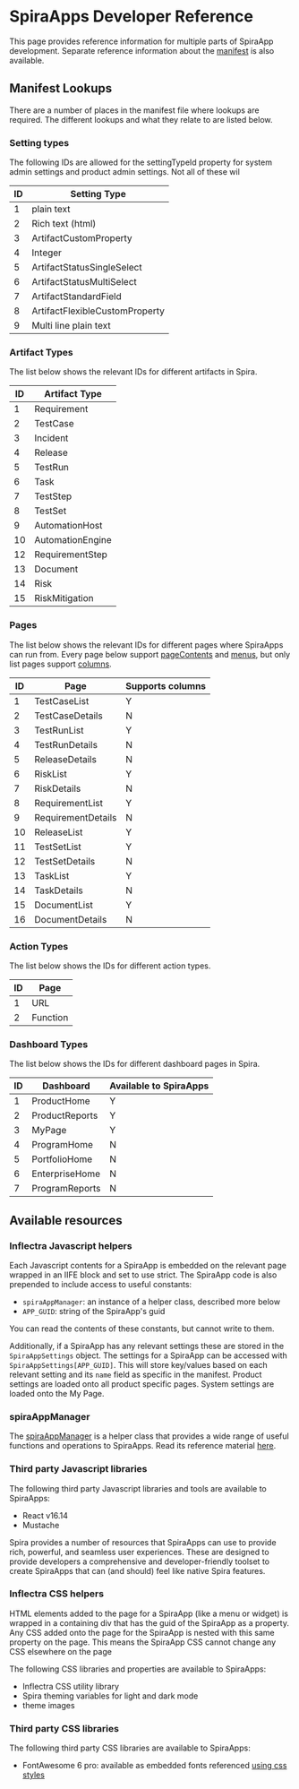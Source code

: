 # SpiraApps Developer Reference
This page provides reference information for multiple parts of SpiraApp development. Separate reference information about the [manifest](./SpiraApps-Manifest.md) is also available.

## Manifest Lookups
There are a number of places in the manifest file where lookups are required. The different lookups and what they relate to are listed below.

### Setting types
The following IDs are allowed for the settingTypeId property for system admin settings and product admin settings. Not all of these wil 

| ID  | Setting Type                   |
| --- | ------------------------------ |
| 1   | plain text                     |
| 2   | Rich text (html)               |
| 3   | ArtifactCustomProperty         |
| 4   | Integer                        |
| 5   | ArtifactStatusSingleSelect     |
| 6   | ArtifactStatusMultiSelect      |
| 7   | ArtifactStandardField          |
| 8   | ArtifactFlexibleCustomProperty |
| 9   | Multi line plain text          |

### Artifact Types
The list below shows the relevant IDs for different artifacts in Spira.

| ID  | Artifact Type    |
| --- | ---------------- |
| 1   | Requirement      |
| 2   | TestCase         |
| 3   | Incident         |
| 4   | Release          |
| 5   | TestRun          |
| 6   | Task             |
| 7   | TestStep         |
| 8   | TestSet          |
| 9   | AutomationHost   |
| 10  | AutomationEngine |
| 12  | RequirementStep  |
| 13  | Document         |
| 14  | Risk             |
| 15  | RiskMitigation   |

### Pages
The list below shows the relevant IDs for different pages where SpiraApps can run from. Every page below support [pageContents](./SpiraApps-Manifest.md/#page-contents) and [menus](./SpiraApps-Manifest.md/#menus), but only list pages support [columns](./SpiraApps-Manifest.md/#page-columns).

| ID  | Page               | Supports columns |
| --- | ------------------ | ---------------- |
| 1   | TestCaseList       | Y                |
| 2   | TestCaseDetails    | N                |
| 3   | TestRunList        | Y                |
| 4   | TestRunDetails     | N                |
| 5   | ReleaseDetails     | N                |
| 6   | RiskList           | Y                |
| 7   | RiskDetails        | N                |
| 8   | RequirementList    | Y                |
| 9   | RequirementDetails | N                |
| 10  | ReleaseList        | Y                |
| 11  | TestSetList        | Y                |
| 12  | TestSetDetails     | N                |
| 13  | TaskList           | Y                |
| 14  | TaskDetails        | N                |
| 15  | DocumentList       | Y                |
| 16  | DocumentDetails    | N                |

### Action Types
The list below shows the IDs for different action types.

| ID  | Page     |
| --- | -------- |
| 1   | URL      |
| 2   | Function |

### Dashboard Types
The list below shows the IDs for different dashboard pages in Spira.

| ID  | Dashboard      | Available to SpiraApps |
| --- | -------------- | ---------------------- |
| 1   | ProductHome    | Y                      |
| 2   | ProductReports | Y                      |
| 3   | MyPage         | Y                      |
| 4   | ProgramHome    | N                      |
| 5   | PortfolioHome  | N                      |
| 6   | EnterpriseHome | N                      |
| 7   | ProgramReports | N                      |


## Available resources
### Inflectra Javascript helpers
Each Javascript contents for a SpiraApp is embedded on the relevant page wrapped in an IIFE block and set to use strict. The SpiraApp code is also prepended to include access to useful constants:

- `spiraAppManager`: an instance of a helper class, described more below
- `APP_GUID`: string of the SpiraApp's guid

You can read the contents of these constants, but cannot write to them.

Additionally, if a SpiraApp has any relevant settings these are stored in the `SpiraAppSettings` object. The settings for a SpiraApp can be accessed with `SpiraAppSettings[APP_GUID]`. This will store key/values based on each relevant setting and its `name` field as specific in the manifest. Product settings are loaded onto all product specific pages. System settings are loaded onto the My Page.

### spiraAppManager
The [spiraAppManager](./SpiraApps-Manager.md) is a helper class that provides a wide range of useful functions and operations to SpiraApps. Read its reference material [here](./SpiraApps-Manager.md).

### Third party Javascript libraries
The following third party Javascript libraries and tools are available to SpiraApps:

- React v16.14
- Mustache

Spira provides a number of resources that SpiraApps can use to provide rich, powerful, and seamless user experiences. These are designed to provide developers a comprehensive and developer-friendly toolset to create SpiraApps that can (and should) feel like native Spira features.

### Inflectra CSS helpers
HTML elements added to the page for a SpiraApp (like a menu or widget) is wrapped in a containing div that has the guid of the SpiraApp as a property. Any CSS added onto the page for the SpiraApp is nested with this same property on the page. This means the SpiraApp CSS cannot change any CSS elsewhere on the page

The following CSS libraries and properties are available to SpiraApps:

- Inflectra CSS utility library
- Spira theming variables for light and dark mode
- theme images 

### Third party CSS libraries
The following third party CSS libraries are available to SpiraApps:

- FontAwesome 6 pro: available as embedded fonts referenced [using css styles](https://docs.fontawesome.com/web/add-icons/how-to#add-icons-to-html) 


